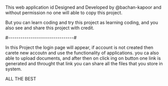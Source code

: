 This web application id Designed and Developed by @bachan-kapoor and without permission no one will able to copy this project.

But you can learn coding and try this project as learning coding, and you also see and share this project with credit.

#--------------------------------#

In this Project the login page will appear, if account is not created then carete new accoutn and use the functionality of applications.
you ca also able to upload documents, and after then on click ing on button one link is generated and throught that link you can share
all the files that you store in system.

ALL THE BEST 

